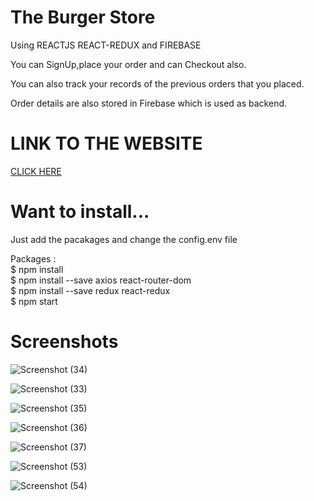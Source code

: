 


# The Burger Store

 Using REACTJS REACT-REDUX and FIREBASE <br/>
 
 You can SignUp,place your order and can Checkout also.<br/>
 
 You can also track your records of the previous orders that you placed.
 
 Order details are also stored in Firebase which is used as backend.

# LINK TO THE WEBSITE

[CLICK HERE](https://react-my-burger-a72a0.web.app/)


 # Want to install...

Just add the pacakages and change the config.env file<br>

Packages :<br> 
$ npm install <br />
$ npm install --save axios react-router-dom <br />
$ npm install --save redux react-redux <br />
$ npm start <br />

# Screenshots

![Screenshot (34)](https://user-images.githubusercontent.com/79687388/120475732-5e201080-c3c7-11eb-8321-bb70926f0972.png)

![Screenshot (33)](https://user-images.githubusercontent.com/79687388/120475755-637d5b00-c3c7-11eb-8bfd-0ecc9e7993db.png)

![Screenshot (35)](https://user-images.githubusercontent.com/79687388/120475774-69733c00-c3c7-11eb-9cf4-41163af75cfa.png)

![Screenshot (36)](https://user-images.githubusercontent.com/79687388/120475789-6f691d00-c3c7-11eb-8767-a06ec168fa58.png)

![Screenshot (37)](https://user-images.githubusercontent.com/79687388/120475811-75f79480-c3c7-11eb-93dc-02c9e78afa8d.png)

![Screenshot (53)](https://user-images.githubusercontent.com/79687388/122337905-93e2fe80-cf5c-11eb-888c-197c7e0de087.png)

![Screenshot (54)](https://user-images.githubusercontent.com/79687388/122337923-99404900-cf5c-11eb-8004-e7c409fd3f80.png)

